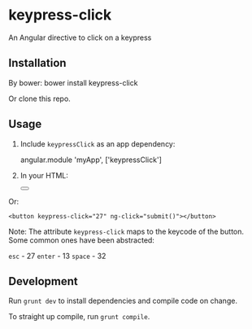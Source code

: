 # keypress-click
An Angular directive to click on a keypress

## Installation
By bower:
    bower install keypress-click

Or clone this repo.

## Usage

1. Include `keypressClick` as an app dependency:

    angular.module 'myApp', ['keypressClick']

2. In your HTML:
 
    <button keypress-click="esc" ng-click="submit()"></button>

Or:

    <button keypress-click="27" ng-click="submit()"></button>

Note: The attribute `keypress-click` maps to the keycode of the button. Some common ones have been abstracted:

`esc` - 27
`enter` - 13
`space` - 32

## Development

Run `grunt dev` to install dependencies and compile code on change.

To straight up compile, run `grunt compile`.
